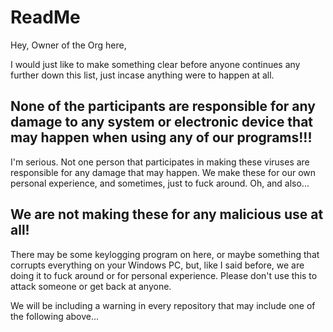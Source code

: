 # ReadMe

Hey, Owner of the Org here,

  I would just like to make something clear before anyone continues any further down this list, just incase anything were to happen at all.
  
  ## None of the participants are responsible for any damage to any system or electronic device that may happen when using any of our programs!!!
  
  I'm serious. Not one person that participates in making these viruses are responsible for any damage that may happen. We make these for our own personal experience, and sometimes, just to fuck around. Oh, and also...
  
  ## We are not making these for any malicious use at all!
  
  There may be some keylogging program on here, or maybe something that corrupts everything on your Windows PC, but, like I said before, we are doing it to fuck around or for personal experience. Please don't use this to attack someone or get back at anyone.
  
  We will be including a warning in every repository that may include one of the following above...
